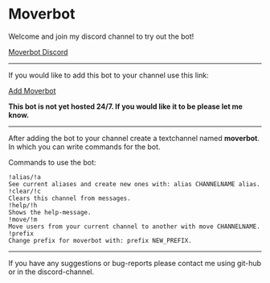 # Moverbot

Welcome and join my discord channel to try out the bot!

[Moverbot Discord](https://discord.gg/nqwS7GD)
___

If you would like to add this bot to your channel use this link:

<a href="https://discordapp.com/oauth2/authorize?client_id=449878054203031562&scope=bot&permissions=16870400" target="_blank">Add Moverbot</a>

**This bot is not yet hosted 24/7. If you would like it to be please let me know.**

---
After adding the bot to your channel create a textchannel named **moverbot**.\
In which you can write commands for the bot.

Commands to use the bot:
```text
!alias/!a
See current aliases and create new ones with: alias CHANNELNAME alias.
!clear/!c
Clears this channel from messages.
!help/!h
Shows the help-message.
!move/!m
Move users from your current channel to another with move CHANNELNAME.
!prefix
Change prefix for moverbot with: prefix NEW_PREFIX.
```
---
If you have any suggestions or bug-reports please contact me using git-hub or in the discord-channel. 
